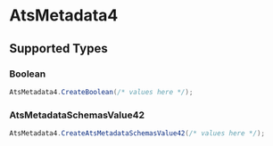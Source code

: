 # AtsMetadata4


## Supported Types

### Boolean

```csharp
AtsMetadata4.CreateBoolean(/* values here */);
```

### AtsMetadataSchemasValue42

```csharp
AtsMetadata4.CreateAtsMetadataSchemasValue42(/* values here */);
```
